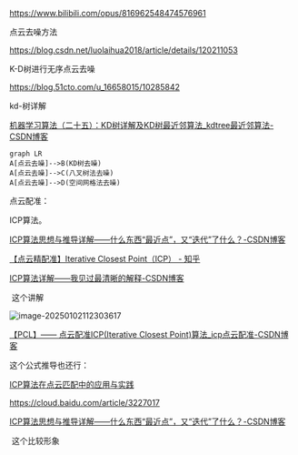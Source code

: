 



https://www.bilibili.com/opus/816962548474576961



点云去噪方法

https://blog.csdn.net/luolaihua2018/article/details/120211053





K-D树进行无序点云去噪



https://blog.51cto.com/u_16658015/10285842

kd-树详解

[机器学习算法（二十五）：KD树详解及KD树最近邻算法_kdtree最近邻算法-CSDN博客](https://blog.csdn.net/weixin_39910711/article/details/114447104)



``` mermaid
graph LR
A[点云去噪]-->B(KD树去噪)
A[点云去噪]-->C(八叉树法去噪)
A[点云去噪]-->D(空间网格法去噪)

```







点云配准：

ICP算法。



[ICP算法思想与推导详解——什么东西“最近点”，又“迭代”了什么？-CSDN博客](https://blog.csdn.net/littlefrogyq/article/details/126138732)



[【点云精配准】Iterative Closest Point（ICP） - 知乎](https://zhuanlan.zhihu.com/p/107218828)

[ICP算法详解——我见过最清晰的解释-CSDN博客](https://blog.csdn.net/qq_41685265/article/details/107140349)

​		这个讲解

![image-20250102112303617](C:\Users\100488\AppData\Roaming\Typora\typora-user-images\image-20250102112303617.png)



[【PCL】—— 点云配准ICP(Iterative Closest Point)算法_icp点云配准-CSDN博客](https://blog.csdn.net/sinat_52032317/article/details/130441840)

这个公式推导也还行：



[ICP算法在点云匹配中的应用与实践](https://cloud.baidu.com/article/3227017)



https://cloud.baidu.com/article/3227017



[ICP算法思想与推导详解——什么东西“最近点”，又“迭代”了什么？-CSDN博客](https://blog.csdn.net/littlefrogyq/article/details/126138732)

​	这个比较形象






